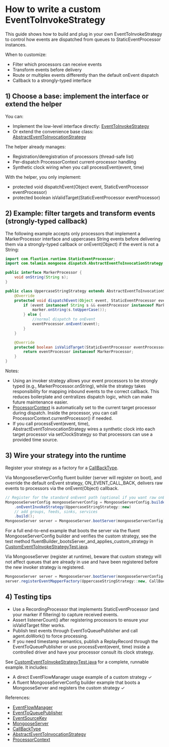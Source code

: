 # How to write a custom EventToInvokeStrategy

This guide shows how to build and plug in your own EventToInvokeStrategy to control how events are dispatched from
queues to StaticEventProcessor instances.

When to customize:

- Filter which processors can receive events
- Transform events before delivery
- Route or multiplex events differently than the default onEvent dispatch
- Callback to a strongly-typed interface

## 1) Choose a base: implement the interface or extend the helper

You can:

- Implement the low-level interface
  directly: [EventToInvokeStrategy]({{source_root}}/main/java/com/telamin/mongoose/service/EventToInvokeStrategy.java)
- Or extend the convenience base
  class: [AbstractEventToInvocationStrategy]({{source_root}}/main/java/com/telamin/mongoose/dispatch/AbstractEventToInvocationStrategy.java)

The helper already manages:

- Registration/deregistration of processors (thread-safe list)
- Per-dispatch ProcessorContext current-processor handling
- Synthetic clock wiring when you call processEvent(event, time)

With the helper, you only implement:

- protected void dispatchEvent(Object event, StaticEventProcessor eventProcessor)
- protected boolean isValidTarget(StaticEventProcessor eventProcessor)

## 2) Example: filter targets and transform events (strongly-typed callback)

The following example accepts only processors that implement a MarkerProcessor interface and uppercases String events
before delivering them via a strongly-typed callback or onEvent(Object) if the event is not a String:

```java
import com.fluxtion.runtime.StaticEventProcessor;
import com.telamin.mongoose.dispatch.AbstractEventToInvocationStrategy;

public interface MarkerProcessor {
    void onString(String s);
}

public class UppercaseStringStrategy extends AbstractEventToInvocationStrategy {
    @Override
    protected void dispatchEvent(Object event, StaticEventProcessor eventProcessor) {
        if (event instanceof String s && eventProcessor instanceof MarkerProcessor marker) {
            marker.onString(s.toUpperCase());
        } else {
            //normal dispatch to onEvent
            eventProcessor.onEvent(event);
        }
    }

    @Override
    protected boolean isValidTarget(StaticEventProcessor eventProcessor) {
        return eventProcessor instanceof MarkerProcessor;
    }
}
```

Notes:

- Using an invoker strategy allows your event processors to be strongly typed (e.g., MarkerProcessor.onString), while
  the strategy takes responsibility for mapping inbound events to the correct callback. This reduces boilerplate and
  centralizes dispatch logic, which can make future maintenance easier.
- [ProcessorContext]({{source_root}}/main/java/com/telamin/mongoose/dispatch/ProcessorContext.java)
  is automatically set to the current target processor during dispatch. Inside the processor, you can call
  ProcessorContext.currentProcessor() if needed.
- If you call processEvent(event, time), AbstractEventToInvocationStrategy wires a synthetic clock into each target
  processor via setClockStrategy so that processors can use a provided time source.

## 3) Wire your strategy into the runtime

Register your strategy as a factory for
 a [CallBackType]({{source_root}}/main/java/com/telamin/mongoose/service/CallBackType.java).

Via MongooseServerConfig fluent builder (server will register on boot), and override the default onEvent strategy,
ON_EVENT_CALL_BACK,
delivers raw events to processors via the onEvent(Object) callback.

```java
// Register for the standard onEvent path (optional if you want raw onEvent only)
MongooseServerConfig mongooseServerConfig = MongooseServerConfig.builder()
    .onEventInvokeStrategy(UppercaseStringStrategy::new)
    // add groups, feeds, sinks, services
    .build();
MongooseServer server = MongooseServer.bootServer(mongooseServerConfig);
```

For a full end-to-end example that boots the server via the fluent MongooseServerConfig builder and verifies the custom strategy,
see the test method fluentBuilder_bootsServer_and_applies_custom_strategy
in [CustomEventToInvokeStrategyTest.java]({{source_root}}/test/java/com/telamin/mongoose/dispatch/CustomEventToInvokeStrategyTest.java).

Via MongooseServer (register at runtime), beware that custom strategy will not affect queues that are already in use
and have been registered before the new invoker strategy is registered.

```java
MongooseServer server = MongooseServer.bootServer(mongooseServerConfig);
server.registerEventMapperFactory(UppercaseStringStrategy::new, CallBackType.ON_EVENT_CALL_BACK);
```

## 4) Testing tips

- Use a RecordingProcessor that implements StaticEventProcessor (and your marker if filtering) to capture received
  events.
- Assert listenerCount() after registering processors to ensure your isValidTarget filter works.
- Publish test events through EventToQueuePublisher and call agent.doWork() to force processing.
- If you need timestamp semantics, publish a ReplayRecord through the EventToQueuePublisher or use processEvent(event,
  time) inside a controlled driver and have your processor consult its clock strategy.

See [CustomEventToInvokeStrategyTest.java]({{source_root}}/test/java/com/telamin/mongoose/dispatch/CustomEventToInvokeStrategyTest.java)
for a complete, runnable example. It includes:

- A direct EventFlowManager usage example of a custom strategy ✓
- A fluent MongooseServerConfig builder example that boots a MongooseServer and registers the custom strategy ✓

References:

- [EventFlowManager]({{source_root}}/main/java/com/telamin/mongoose/dispatch/EventFlowManager.java)
- [EventToQueuePublisher]({{source_root}}/main/java/com/telamin/mongoose/dispatch/EventToQueuePublisher.java)
- [EventSourceKey]({{source_root}}/main/java/com/telamin/mongoose/service/EventSourceKey.java)
- [MongooseServer]({{source_root}}/main/java/com/telamin/mongoose/MongooseServer.java)
- [CallBackType]({{source_root}}/main/java/com/telamin/mongoose/service/CallBackType.java)
- [AbstractEventToInvocationStrategy]({{source_root}}/main/java/com/telamin/mongoose/dispatch/AbstractEventToInvocationStrategy.java)
- [ProcessorContext]({{source_root}}/main/java/com/telamin/mongoose/dispatch/ProcessorContext.java)
